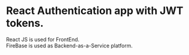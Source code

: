 # React Authentication app with JWT tokens.
React JS is used for FrontEnd.
<br>
FireBase is used as Backend-as-a-Service platform.
